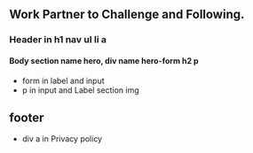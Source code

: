## Work Partner to Challenge and Following.
### Header in h1 nav ul li a
#### Body section name hero, div name hero-form h2 p 
* form in label and input
* p in input and Label
section img
## footer 
* div a in Privacy policy